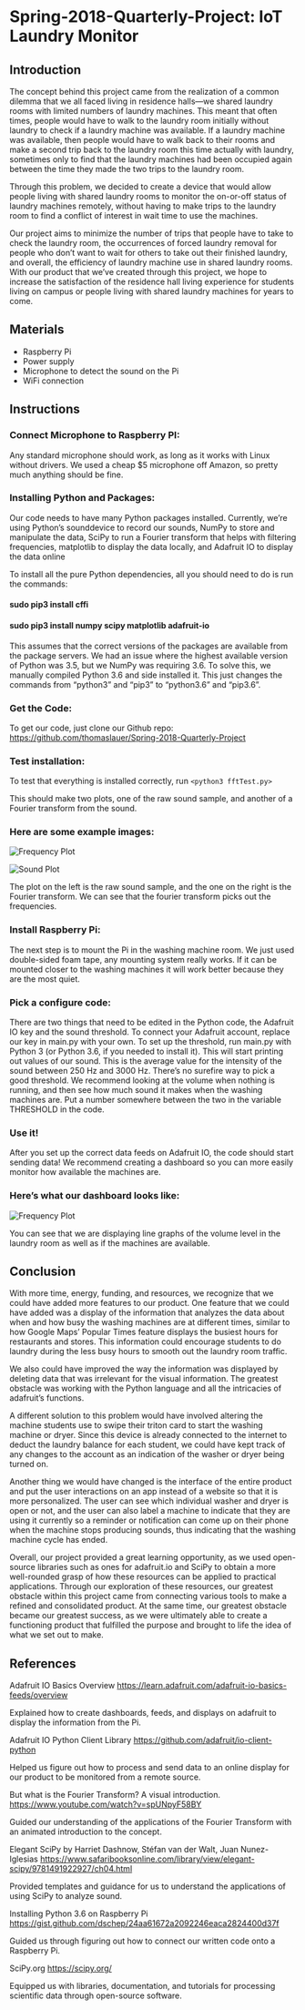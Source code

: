 # Spring-2018-Quarterly-Project: IoT Laundry Monitor

## Introduction

The concept behind this project came from the realization of a common dilemma that we all faced living in residence halls—we shared laundry rooms with limited numbers of laundry machines. This meant that often times, people would have to walk to the laundry room initially without laundry to check if a laundry machine was available. If a laundry machine was available, then people would have to walk back to their rooms and make a second trip back to the laundry room this time actually with laundry, sometimes only to find that the laundry machines had been occupied again between the time they made the two trips to the laundry room.

Through this problem, we decided to create a device that would allow people living with shared laundry rooms to monitor the on-or-off status of laundry machines remotely, without having to make trips to the laundry room to find a conflict of interest in wait time to use the machines.

Our project aims to minimize the number of trips that people have to take to check the laundry room, the occurrences of forced laundry removal for people who don’t want to wait for others to take out their finished laundry, and overall, the efficiency of laundry machine use in shared laundry rooms. With our product that we’ve created through this project, we hope to increase the satisfaction of the residence hall living experience for students living on campus or people living with shared laundry machines for years to come.

## Materials

* Raspberry Pi
* Power supply
* Microphone to detect the sound on the Pi
* WiFi connection

## Instructions

### Connect Microphone to Raspberry PI:

Any standard microphone should work, as long as it works with Linux without drivers. We used a cheap $5 microphone off Amazon, so pretty much anything should be fine. 


### Installing Python and Packages:

Our code needs to have many Python packages installed. Currently, we’re using Python’s sounddevice to record our sounds, NumPy to store and manipulate the data, SciPy to run a Fourier transform that helps with filtering frequencies, matplotlib to display the data locally, and Adafruit IO to display the data online

To install all the pure Python dependencies, all you should need to do is run the commands:

#### sudo pip3 install cffi
#### sudo pip3 install numpy scipy matplotlib adafruit-io

This assumes that the correct versions of the packages are available from the package servers. We had an issue where the highest available version of Python was 3.5, but we NumPy was requiring 3.6. To solve this, we manually compiled Python 3.6 and side installed it. This just changes the commands from “python3” and “pip3” to “python3.6” and “pip3.6”. 


### Get the Code:

To get our code, just clone our Github repo:
https://github.com/thomaslauer/Spring-2018-Quarterly-Project



### Test installation:

To test that everything is installed correctly, run `<python3 fftTest.py>`

This should make two plots, one of the raw sound sample, and another of a Fourier transform from the sound.

### Here are some example images:

![Frequency Plot](https://github.com/thomaslauer/Spring-2018-Quarterly-Project/blob/master/screenshots/Frequency%20Plot.png)

![Sound Plot](https://github.com/thomaslauer/Spring-2018-Quarterly-Project/blob/master/screenshots/Sound%20Plot.png)

The plot on the left is the raw sound sample, and the one on the right is the Fourier transform. We can see that the fourier transform picks out the frequencies.

### Install Raspberry Pi:

The next step is to mount the Pi in the washing machine room. We just used double-sided foam tape, any mounting system really works. If it can be mounted closer to the washing machines it will work better because they are the most quiet.

### Pick a configure code:

There are two things that need to be edited in the Python code, the Adafruit IO key and the sound threshold. To connect your Adafruit account, replace our key in main.py with your own. To set up the threshold, run main.py with Python 3 (or Python 3.6, if you needed to install it). This will start printing out values of our sound. This is the average value for the intensity of the sound between 250 Hz and 3000 Hz. There’s no surefire way to pick a good threshold. We recommend looking at the volume when nothing is running, and then see how much sound it makes when the washing machines are. Put a number somewhere between the two in the variable THRESHOLD in the code. 


### Use it!

After you set up the correct data feeds on Adafruit IO, the code should start sending data! We recommend creating a dashboard so you can more easily monitor how available the machines are. 

### Here’s what our dashboard looks like:

![Frequency Plot](https://github.com/thomaslauer/Spring-2018-Quarterly-Project/blob/master/screenshots/Dashboard.png)

You can see that we are displaying line graphs of the volume level in the laundry room as well as if the machines are available.

## Conclusion

With more time, energy, funding, and resources, we recognize that we could have added more features to our product. One feature that we could have added was a display of the information that analyzes the data about when and how busy the washing machines are at different times, similar to how Google Maps’ Popular Times feature displays the busiest hours for restaurants and stores. This information could encourage students to do laundry during the less busy hours to smooth out the laundry room traffic.

We also could have improved the way the information was displayed by deleting data that was irrelevant for the visual information. The greatest obstacle was working with the Python language and all the intricacies of adafruit’s functions.

A different solution to this problem would have involved altering the machine students use to swipe their triton card to start the washing machine or dryer. Since this device is already connected to the internet to deduct the laundry balance for each student, we could have kept track of any changes to the account as an indication of the washer or dryer being turned on.

Another thing we would have changed is the interface of the entire product and put the user interactions on an app instead of a website so that it is more personalized. The user can see which individual washer and dryer is open or not, and the user can also label a machine to indicate that they are using it currently so a reminder or notification can come up on their phone when the machine stops producing sounds, thus indicating that the washing machine cycle has ended.

Overall, our project provided a great learning opportunity, as we used open-source libraries such as ones for adafruit.io and SciPy to obtain a more well-rounded grasp of how these resources can be applied to practical applications. Through our exploration of these resources, our greatest obstacle within this project came from connecting various tools to make a refined and consolidated product. At the same time, our greatest obstacle became our greatest success, as we were ultimately able to create a functioning product that fulfilled the purpose and brought to life the idea of what we set out to make.


## References

Adafruit IO Basics Overview
https://learn.adafruit.com/adafruit-io-basics-feeds/overview

Explained how to create dashboards, feeds, and displays on adafruit to display the information from the Pi.


Adafruit IO Python Client Library
https://github.com/adafruit/io-client-python

Helped us figure out how to process and send data to an online display for our product to be monitored from a remote source.


But what is the Fourier Transform? A visual introduction.
https://www.youtube.com/watch?v=spUNpyF58BY

Guided our understanding of the applications of the Fourier Transform with an animated introduction to the concept.


Elegant SciPy by Harriet Dashnow, Stéfan van der Walt, Juan Nunez-Iglesias
https://www.safaribooksonline.com/library/view/elegant-scipy/9781491922927/ch04.html

Provided templates and guidance for us to understand the applications of using SciPy to analyze sound.


Installing Python 3.6 on Raspberry Pi
https://gist.github.com/dschep/24aa61672a2092246eaca2824400d37f

Guided us through figuring out how to connect our written code onto a Raspberry Pi.


SciPy.org
https://scipy.org/

Equipped us with libraries, documentation, and tutorials for processing scientific data through open-source software.

